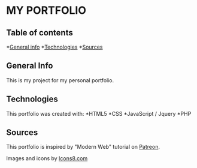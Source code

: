 # MY PORTFOLIO

## Table of contents
*[General info](#general-info)
*[Technologies](#technologies)
*[Sources](#sources)

## General Info
This is my project for my personal portfolio.

## Technologies

This portfolio was created with:
*HTML5
*CSS
*JavaScript / Jquery
*PHP

## Sources
This portfolio is inspired by "Modern Web" tutorial on [Patreon](https://www.patreon.com/modernweb).

Images and icons by [Icons8.com](https://icons8.com/)

